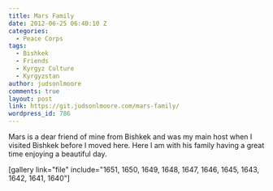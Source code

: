 ```yaml
---
title: Mars Family
date: 2012-06-25 06:40:10 Z
categories:
  - Peace Corps
tags:
  - Bishkek
  - Friends
  - Kyrgyz Culture
  - Kyrgyzstan
author: judsonlmoore
comments: true
layout: post
link: https://git.judsonlmoore.com/mars-family/
wordpress_id: 786
---
```


Mars is a dear friend of mine from Bishkek and was my main host when I visited Bishkek before I moved here. Here I am with his family having a great time enjoying a beautiful day.

[gallery link="file" include="1651, 1650, 1649, 1648, 1647, 1646, 1645, 1643, 1642, 1641, 1640"]
